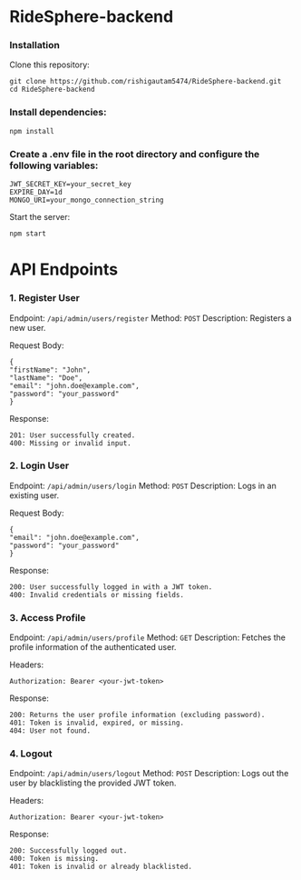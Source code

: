 # RideSphere-backend

### Installation

Clone this repository:

```
git clone https://github.com/rishigautam5474/RideSphere-backend.git
cd RideSphere-backend
```

### Install dependencies:

```
npm install
```

### Create a .env file in the root directory and configure the following variables:

```
JWT_SECRET_KEY=your_secret_key
EXPIRE_DAY=1d
MONGO_URI=your_mongo_connection_string
```

Start the server:

```
npm start
```

# API Endpoints

### 1. Register User

Endpoint: ``/api/admin/users/register``
Method: ``POST``
Description: Registers a new user.

Request Body:

```
{
"firstName": "John",
"lastName": "Doe",
"email": "john.doe@example.com",
"password": "your_password"
}
```

Response:

```
201: User successfully created.
400: Missing or invalid input.
```

### 2. Login User

Endpoint: ``/api/admin/users/login``
Method: ``POST``
Description: Logs in an existing user.

Request Body:

```
{
"email": "john.doe@example.com",
"password": "your_password"
}
```

Response:

```
200: User successfully logged in with a JWT token.
400: Invalid credentials or missing fields.
````

### 3. Access Profile

Endpoint: ``/api/admin/users/profile``
Method: ``GET``
Description: Fetches the profile information of the authenticated user.

Headers:

```
Authorization: Bearer <your-jwt-token>
```

Response:

```
200: Returns the user profile information (excluding password).
401: Token is invalid, expired, or missing.
404: User not found.
```

### 4. Logout
Endpoint: ``/api/admin/users/logout``
Method: ``POST``
Description: Logs out the user by blacklisting the provided JWT token.

Headers:

```
Authorization: Bearer <your-jwt-token>
```

Response:

```
200: Successfully logged out.
400: Token is missing.
401: Token is invalid or already blacklisted.
```
